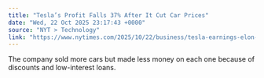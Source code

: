```yaml
---
title: "Tesla’s Profit Falls 37% After It Cut Car Prices"
date: "Wed, 22 Oct 2025 23:17:43 +0000"
source: "NYT > Technology"
link: "https://www.nytimes.com/2025/10/22/business/tesla-earnings-elon-musk.html"
---
```


The company sold more cars but made less money on each one because of discounts and low-interest loans.
